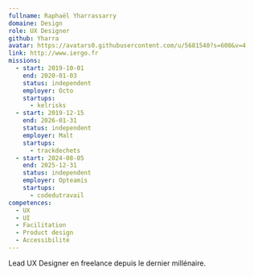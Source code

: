 ```yaml
---
fullname: Raphaël Yharrassarry
domaine: Design
role: UX Designer
github: Yharra
avatar: https://avatars0.githubusercontent.com/u/5681540?s=600&v=4
link: http://www.iergo.fr
missions:
  - start: 2019-10-01
    end: 2020-01-03
    status: independent
    employer: Octo
    startups:
      - kelrisks
  - start: 2019-12-15
    end: 2026-01-31
    status: independent
    employer: Malt
    startups:
      - trackdechets
  - start: 2024-08-05
    end: 2025-12-31
    status: independent
    employer: Opteamis
    startups:
      - codedutravail
competences:
  - UX
  - UI
  - Facilitation
  - Product design
  - Accessibilité
---
```

Lead UX Designer en freelance depuis le dernier millénaire.
